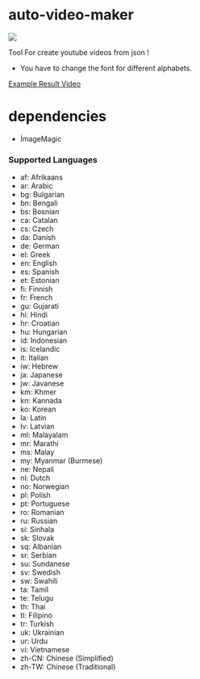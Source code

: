 # auto-video-maker

![](https://user-images.githubusercontent.com/86577022/222952943-c6f341c4-d972-4bb2-9158-62b439519b95.png)

Tool For create youtube videos from json !

- You have to change the font for different alphabets.

[Example Result Video](https://www.youtube.com/watch?v=253vwC1K9nI)

# dependencies

- İmageMagic

### Supported Languages

- af: Afrikaans
- ar: Arabic
- bg: Bulgarian
- bn: Bengali
- bs: Bosnian
- ca: Catalan
- cs: Czech
- da: Danish
- de: German
- el: Greek
- en: English
- es: Spanish
- et: Estonian
- fi: Finnish
- fr: French
- gu: Gujarati
- hi: Hindi
- hr: Croatian
- hu: Hungarian
- id: Indonesian
- is: Icelandic
- it: Italian
- iw: Hebrew
- ja: Japanese
- jw: Javanese
- km: Khmer
- kn: Kannada
- ko: Korean
- la: Latin
- lv: Latvian
- ml: Malayalam
- mr: Marathi
- ms: Malay
- my: Myanmar (Burmese)
- ne: Nepali
- nl: Dutch
- no: Norwegian
- pl: Polish
- pt: Portuguese
- ro: Romanian
- ru: Russian
- si: Sinhala
- sk: Slovak
- sq: Albanian
- sr: Serbian
- su: Sundanese
- sv: Swedish
- sw: Swahili
- ta: Tamil
- te: Telugu
- th: Thai
- tl: Filipino
- tr: Turkish
- uk: Ukrainian
- ur: Urdu
- vi: Vietnamese
- zh-CN: Chinese (Simplified)
- zh-TW: Chinese (Traditional)
